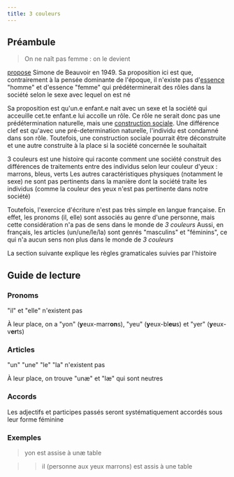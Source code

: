 ```yaml
---
title: 3 couleurs
---
```


## Préambule

> On ne naît pas femme : on le devient

[propose](https://fr.wikipedia.org/wiki/On_ne_na%C3%AEt_pas_femme_%3A_on_le_devient) Simone de Beauvoir en 1949. Sa proposition ici est que, contrairement à la pensée dominante de l'époque, il n'existe pas d'[essence](https://fr.wikipedia.org/wiki/Essentialisme) "homme" et d'essence "femme" qui prédéterminerait des rôles dans la société selon le sexe avec lequel on est né

Sa proposition est qu'un.e enfant.e nait avec un sexe et la société qui acceuille cet.te enfant.e lui accolle un rôle. Ce rôle ne serait donc pas une prédétermination naturelle, mais une [construction sociale](https://fr.wikipedia.org/wiki/Constructivisme_social). Une différence clef est qu'avec une pré-determination naturelle, l'individu est condamné dans son rôle. Toutefois, une construction sociale pourrait être déconstruite et une autre construite à la place si la société concernée le souhaitait

3 couleurs est une histoire qui raconte comment une société construit des différences de traitements entre des individus selon leur couleur d'yeux : marrons, bleus, verts
Les autres caractéristiques physiques (notamment le sexe) ne sont pas pertinents dans la manière dont la société traite les individus (comme la couleur des yeux n'est pas pertinente dans notre société)

Toutefois, l'exercice d'écriture n'est pas très simple en langue française. En effet, les pronoms (il, elle) sont associés au genre d'une personne, mais cette considération n'a pas de sens dans le monde de *3 couleurs*
Aussi, en français, les articles (un/une/le/la) sont genrés "masculins" et "féminins", ce qui n'a aucun sens non plus dans le monde de *3 couleurs*

La section suivante explique les règles gramaticales suivies par l'histoire


## Guide de lecture

### Pronoms

"il" et "elle" n'existent pas

À leur place, on a "yon" (**y**eux-marr**on**s), "yeu" (**y**eux-bl**eu**s) et "yer" (**y**eux-v**er**ts)


### Articles

"un" "une" "le" "la" n'existent pas

À leur place, on trouve "unæ" et "læ" qui sont neutres


### Accords

Les adjectifs et participes passés seront systématiquement accordés sous leur forme féminine


### Exemples

> yon est assise à unæ table

> > il (personne aux yeux marrons) est assis à une table
